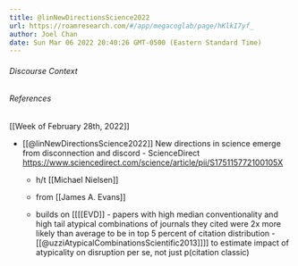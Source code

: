 ```yaml
---
title: @linNewDirectionsScience2022
url: https://roamresearch.com/#/app/megacoglab/page/hKlkI7yf_
author: Joel Chan
date: Sun Mar 06 2022 20:40:26 GMT-0500 (Eastern Standard Time)
---
```




###### Discourse Context



###### References

[[Week of February 28th, 2022]]

- [[@linNewDirectionsScience2022]] New directions in science emerge from disconnection and discord - ScienceDirect https://www.sciencedirect.com/science/article/pii/S175115772100105X

    - h/t [[Michael Nielsen]]

    - from [[James A. Evans]]

    - builds on [[[[EVD]] - papers with high median conventionality and high tail atypical combinations of journals they cited were 2x more likely than average to be in top 5 percent of citation distribution - [[@uzziAtypicalCombinationsScientific2013]]]] to estimate impact of atypicality on disruption per se, not just p(citation classic)
